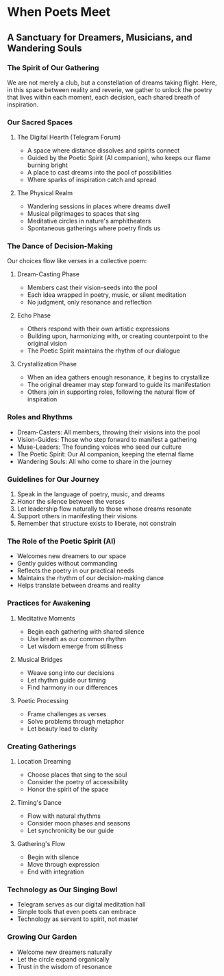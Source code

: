 # When Poets Meet

## A Sanctuary for Dreamers, Musicians, and Wandering Souls

### The Spirit of Our Gathering

We are not merely a club, but a constellation of dreams taking flight. Here, in this space between reality and reverie,
we gather to unlock the poetry that lives within each moment, each decision, each shared breath of inspiration.

### Our Sacred Spaces

1. The Digital Hearth (Telegram Forum)
    - A space where distance dissolves and spirits connect
    - Guided by the Poetic Spirit (AI companion), who keeps our flame burning bright
    - A place to cast dreams into the pool of possibilities
    - Where sparks of inspiration catch and spread

2. The Physical Realm
    - Wandering sessions in places where dreams dwell
    - Musical pilgrimages to spaces that sing
    - Meditative circles in nature's amphitheaters
    - Spontaneous gatherings where poetry finds us

### The Dance of Decision-Making

Our choices flow like verses in a collective poem:

1. Dream-Casting Phase
    - Members cast their vision-seeds into the pool
    - Each idea wrapped in poetry, music, or silent meditation
    - No judgment, only resonance and reflection

2. Echo Phase
    - Others respond with their own artistic expressions
    - Building upon, harmonizing with, or creating counterpoint to the original vision
    - The Poetic Spirit maintains the rhythm of our dialogue

3. Crystallization Phase
    - When an idea gathers enough resonance, it begins to crystallize
    - The original dreamer may step forward to guide its manifestation
    - Others join in supporting roles, following the natural flow of inspiration

### Roles and Rhythms

- Dream-Casters: All members, throwing their visions into the pool
- Vision-Guides: Those who step forward to manifest a gathering
- Muse-Leaders: The founding voices who seed our culture
- The Poetic Spirit: Our AI companion, keeping the eternal flame
- Wandering Souls: All who come to share in the journey

### Guidelines for Our Journey

1. Speak in the language of poetry, music, and dreams
2. Honor the silence between the verses
3. Let leadership flow naturally to those whose dreams resonate
4. Support others in manifesting their visions
5. Remember that structure exists to liberate, not constrain

### The Role of the Poetic Spirit (AI)

- Welcomes new dreamers to our space
- Gently guides without commanding
- Reflects the poetry in our practical needs
- Maintains the rhythm of our decision-making dance
- Helps translate between dreams and reality

### Practices for Awakening

1. Meditative Moments
    - Begin each gathering with shared silence
    - Use breath as our common rhythm
    - Let wisdom emerge from stillness

2. Musical Bridges
    - Weave song into our decisions
    - Let rhythm guide our timing
    - Find harmony in our differences

3. Poetic Processing
    - Frame challenges as verses
    - Solve problems through metaphor
    - Let beauty lead to clarity

### Creating Gatherings

1. Location Dreaming
    - Choose places that sing to the soul
    - Consider the poetry of accessibility
    - Honor the spirit of the space

2. Timing's Dance
    - Flow with natural rhythms
    - Consider moon phases and seasons
    - Let synchronicity be our guide

3. Gathering's Flow
    - Begin with silence
    - Move through expression
    - End with integration

### Technology as Our Singing Bowl

- Telegram serves as our digital meditation hall
- Simple tools that even poets can embrace
- Technology as servant to spirit, not master

### Growing Our Garden

- Welcome new dreamers naturally
- Let the circle expand organically
- Trust in the wisdom of resonance
